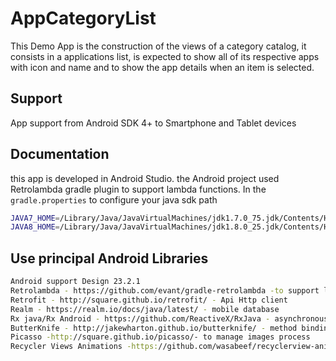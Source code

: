 # AppCategoryList
This Demo App is the construction of the views of a category catalog, it consists in a applications list, is expected to show all of its respective apps with icon and name and to show the app details when an item is selected.

## Support
App support from Android SDK 4+ to Smartphone and Tablet devices


## Documentation

this app is developed in Android Studio.
the Android project used Retrolambda gradle plugin to support lambda functions.
In the ```gradle.properties``` to configure your java sdk path
```sh
JAVA7_HOME=/Library/Java/JavaVirtualMachines/jdk1.7.0_75.jdk/Contents/Home
JAVA8_HOME=/Library/Java/JavaVirtualMachines/jdk1.8.0_25.jdk/Contents/Home
```
## Use principal Android Libraries
```sh
Android support Design 23.2.1
Retrolambda - https://github.com/evant/gradle-retrolambda -to support lambda functions
Retrofit - http://square.github.io/retrofit/ - Api Http client
Realm - https://realm.io/docs/java/latest/ - mobile database
Rx java/Rx Android - https://github.com/ReactiveX/RxJava - asynchronous process and event-based logic
ButterKnife - http://jakewharton.github.io/butterknife/ - method binding for Android views
Picasso -http://square.github.io/picasso/- to manage images process
Recycler Views Animations -https://github.com/wasabeef/recyclerview-animators
```
